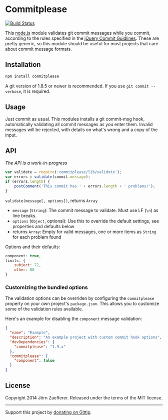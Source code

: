 # Commitplease

[![Build Status](https://secure.travis-ci.org/jzaefferer/commitplease.png)](http://travis-ci.org/jzaefferer/commitplease)

This [node.js](http://nodejs.org/) module validates git commit messages while you commit, according to the rules specified in the [jQuery Commit Guidlines](http://contribute.jquery.org/commits-and-pull-requests/#commit-guidelines). These are pretty generic, so this module should be useful for most projects that care about commit message formats.

## Installation

```js
npm install commitplease
```

A git version of 1.8.5 or newer is recommended. If you use `git commit --verbose`, it is required.

## Usage

Just commit as usual. This modules installs a git commit-msg hook, automatically validating all commit messages as you enter them. Invalid messages will be rejected, with details on what's wrong and a copy of the input.

## API

*The API is a work-in-progress*

```js
var validate = require('commitplease/lib/validate');
var errors = validate(commit.message);
if (errors.length) {
	postComment('This commit has ' + errors.length + ' problems!');
}
```

`validate(message[, options])`, returns `Array`

* `message` (`String`): The commit message to validate. Must use LF (`\n`) as line breaks.
* `options` (`Object`, optional): Use this to override the default settings, see properties and defaults below
* returns `Array`: Empty for valid messages, one or more items as `String` for each problem found


Options and their defaults:

```js
component: true,
limits: {
	subject: 72,
	other: 80
}
```

### Customizing the bundled options

The validation options can be overriden by configuring the `commitplease` property on your own project's `package.json`. This allows you to customize some of the validation rules available.

Here's an example for disabling the `component` message validation:

```json
{
  "name": "Example",
  "description": "An example project with custom commit hook options",
  "devDependencies": {
    "commitplease": "1.9.x"
  },
  "commitplease": {
    "component": false
  }
}
```


## License
Copyright 2014 Jörn Zaefferer. Released under the terms of the MIT license.

---

Support this project by [donating on Gittip](https://www.gittip.com/jzaefferer/).